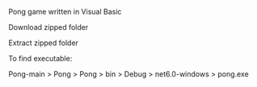 Pong game written in Visual Basic

Download zipped folder

Extract zipped folder

To find executable:

Pong-main > Pong > Pong > bin > Debug > net6.0-windows > pong.exe
